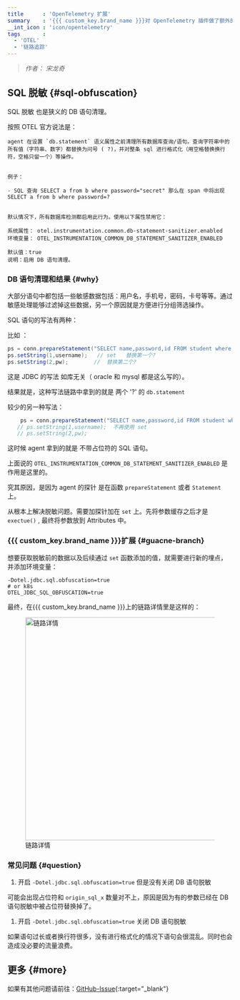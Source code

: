 ```yaml
---
title      : 'OpenTelemetry 扩展'
summary    : '{{{ custom_key.brand_name }}}对 OpenTelemetry 插件做了额外的扩展'
__int_icon : 'icon/opentelemetry'
tags       :
  - 'OTEL'
  - '链路追踪'
---
```


> *作者： 宋龙奇*

## SQL 脱敏 {#sql-obfuscation}

SQL 脱敏 也是狭义的 DB 语句清理。

按照 OTEL 官方说法是：

```text
agent 在设置 `db.statement` 语义属性之前清理所有数据库查询/语句。查询字符串中的所有值（字符串、数字）都替换为问号 ( ?)，并对整条 sql 进行格式化（用空格替换换行符，空格只留一个）等操作。


例子：

- SQL 查询 SELECT a from b where password="secret" 那么在 span 中将出现 SELECT a from b where password=?


默认情况下，所有数据库检测都启用此行为。使用以下属性禁用它：

系统属性： otel.instrumentation.common.db-statement-sanitizer.enabled
环境变量： OTEL_INSTRUMENTATION_COMMON_DB_STATEMENT_SANITIZER_ENABLED

默认值：true
说明：启用 DB 语句清理。
```

### DB 语句清理和结果 {#why}

大部分语句中都包括一些敏感数据包括：用户名，手机号，密码，卡号等等。通过敏感处理能够过滤掉这些数据，另一个原因就是方便进行分组筛选操作。

SQL 语句的写法有两种：

比如 ：

```java
ps = conn.prepareStatement("SELECT name,password,id FROM student where name=? and password=?");
ps.setString(1,username);   // set   替换第一个?
ps.setString(2,pw);        //  替换第二个?
```

这是 JDBC 的写法 如库无关（ oracle 和 mysql 都是这么写的）。

结果就是，这种写法链路中拿到的就是 两个 '?' 的 `db.statement`

较少的另一种写法：

```java
    ps = conn.prepareStatement("SELECT name,password,id FROM student where name='guance' and password='123456'");
   // ps.setString(1,username);  不再使用 set
   // ps.setString(2,pw);
```

这时候 agent 拿到的就是 不带占位符的 SQL 语句。

上面说的 `OTEL_INSTRUMENTATION_COMMON_DB_STATEMENT_SANITIZER_ENABLED` 是作用是这里的。

究其原因，是因为 agent 的探针 是在函数 `prepareStatement` 或者 `Statement` 上。


从根本上解决脱敏问题。需要加探针加在 `set` 上。先将参数缓存之后才是 `exectue()` , 最终将参数放到 Attributes 中。

### {{{ custom_key.brand_name }}}扩展 {#guacne-branch}

想要获取脱敏前的数据以及后续通过 `set` 函数添加的值，就需要进行新的埋点， 并添加环境变量：

```shell
-Dotel.jdbc.sql.obfuscation=true
# or k8s 
OTEL_JDBC_SQL_OBFUSCATION=true
```

最终，在{{{ custom_key.brand_name }}}上的链路详情里是这样的：

<!-- markdownlint-disable MD046 MD033 -->
<figure >
  <img src="https://df-storage-dev.oss-cn-hangzhou.aliyuncs.com/songlongqi/otel-sql.png" style="height: 500px" alt="链路详情">
  <figcaption> 链路详情 </figcaption>
</figure>

### 常见问题 {#question}

1. 开启 `-Dotel.jdbc.sql.obfuscation=true` 但是没有关闭 DB 语句脱敏

可能会出现占位符和 `origin_sql_x` 数量对不上，原因是因为有的参数已经在 DB 语句脱敏中被占位符替换掉了。

1. 开启 `-Dotel.jdbc.sql.obfuscation=true` 关闭 DB 语句脱敏

如果语句过长或者换行符很多，没有进行格式化的情况下语句会很混乱。同时也会造成没必要的流量浪费。

## 更多 {#more}

如果有其他问题请前往：[GitHub-Issue](https://github.com/GuanceCloud/opentelemetry-java-instrumentation/issues){:target="_blank"}
